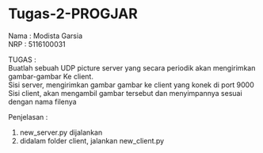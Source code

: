# Tugas-2-PROGJAR  
Nama : Modista Garsia  
NRP : 5116100031  

  
  TUGAS :   
  Buatlah sebuah UDP picture server yang secara periodik akan mengirimkan gambar-gambar Ke client.  
  Sisi server, mengirimkan gambar gambar ke client yang konek di port 9000  
  Sisi client, akan mengambil gambar tersebut dan menyimpannya sesuai dengan nama filenya  
    
  Penjelasan :  
  1. new_server.py dijalankan  
  2. didalam folder client, jalankan new_client.py
